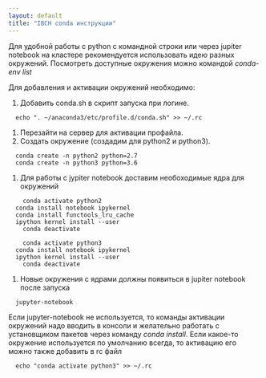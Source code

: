```yaml
---
layout: default
title: "IBCH conda инструкции"
---
```

Для удобной работы с python с командной строки или через jupiter notebook
на кластере рекомендуется использовать идею разных окружений. Посмотреть 
доступные окружения можно командой *conda-env list*

Для добавления и активации окружений необходимо:
1. Добавить conda.sh в скрипт запуска при логине.
~~~
  echo ". ~/anaconda3/etc/profile.d/conda.sh" >> ~/.rc
~~~
1. Перезайти на сервер для активации профайла.
1. Cоздать окружение (создадим для python2 и python3).
~~~
  conda create -n python2 python=2.7
  conda create -n python3 python=3.6
~~~
1. Для работы с jypiter notebook доставим необоходимые ядра для окружений
~~~
    conda activate python2
  conda install notebook ipykernel
  conda install functools_lru_cache
  ipython kernel install --user
    conda deactivate
  
    conda activate python3
  conda install notebook ipykernel
  ipython kernel install --user
    conda deactivate
~~~
1. Новые окружения с ядрами должны появиться в jupiter notebook после запуска
~~~
  jupyter-notebook
~~~

Если jupyter-notebook не используется, то команды активации окружений надо
вводить в консоли и желательно работать с установщиком пакетов через команду 
*conda install*. Если какое-то окружение используется по умолчанию всегда, то активацию его можно также добавить в rc файл
~~~
  echo "conda activate python3" >> ~/.rc
~~~

